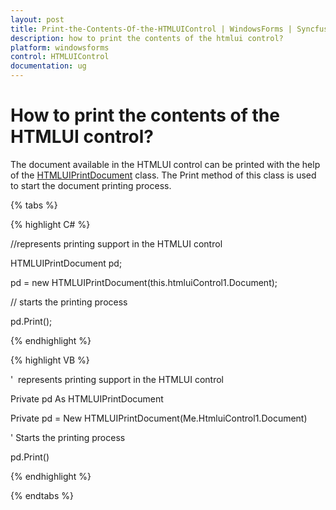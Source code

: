 ```yaml
---
layout: post
title: Print-the-Contents-Of-the-HTMLUIControl | WindowsForms | Syncfusion®
description: how to print the contents of the htmlui control?
platform: windowsforms
control: HTMLUIControl
documentation: ug
---
```


# How to print the contents of the HTMLUI control?

The document available in the HTMLUI control can be printed with the help of the [HTMLUIPrintDocument](https://help.syncfusion.com/cr/windowsforms/Syncfusion.Windows.Forms.HTMLUI.HTMLUIPrintDocument.html) class. The Print method of this class is used to start the document printing process.

{% tabs %}

{% highlight C# %}



//represents printing support in the HTMLUI control

HTMLUIPrintDocument pd;

pd = new HTMLUIPrintDocument(this.htmluiControl1.Document);



// starts the printing process 

pd.Print();

{% endhighlight %}

{% highlight VB %}



'  represents printing support in the HTMLUI control

Private pd As HTMLUIPrintDocument

Private pd = New HTMLUIPrintDocument(Me.HtmluiControl1.Document)



'  Starts the printing process

pd.Print()

{% endhighlight %}

{% endtabs %}

